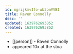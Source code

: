 ```yaml
---
id: ngrijkmvIfo-wb3pnVVBI
title: Raven Connolly
desc: ''
updated: 1639762693852
created: 1639762693852
---
```



- [[person]] - Raven Connolly
- appeared 10x at the stoa
